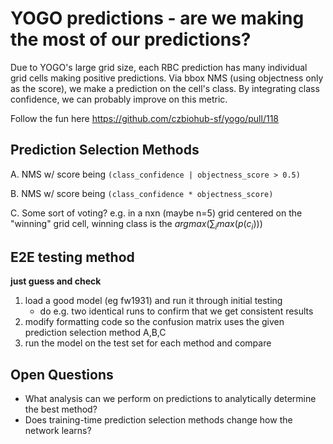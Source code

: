 # YOGO predictions - are we making the most of our predictions?

Due to YOGO's large grid size, each RBC prediction has many individual grid cells making positive predictions. Via bbox NMS (using objectness only as the score), we make a prediction on the cell's class. By integrating class confidence, we can probably improve on this metric.

Follow the fun here https://github.com/czbiohub-sf/yogo/pull/118

## Prediction Selection Methods

A. NMS w/ score being `(class_confidence | objectness_score > 0.5)`

B. NMS w/ score being `(class_confidence * objectness_score)`

C. Some sort of voting? e.g. in a nxn (maybe n=5) grid centered on the "winning" grid cell, winning class is the $argmax(\sum_{i} max(p(c_i)))$

## E2E testing method

**just guess and check**

1. load a good model (eg fw1931) and run it through initial testing
    - do e.g. two identical runs to confirm that we get consistent results
2. modify formatting code so the confusion matrix uses the given prediction selection method A,B,C
3. run the model on the test set for each method and compare

## Open Questions

- What analysis can we perform on predictions to analytically determine the best method?
- Does training-time prediction selection methods change how the network learns?
